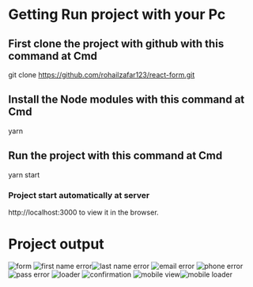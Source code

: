 # Getting Run project with your Pc
## First clone the project with github with this command at Cmd
git clone https://github.com/rohailzafar123/react-form.git

## Install the Node modules with this command at Cmd
yarn

## Run the project with this command at Cmd
yarn start

### Project start automatically at server
http://localhost:3000 to view it in the browser.

# Project output

![form](https://user-images.githubusercontent.com/46825509/124359492-bfddcf80-dc3e-11eb-986d-4897d6894e81.png)
![first name error](https://user-images.githubusercontent.com/46825509/124359556-fe738a00-dc3e-11eb-96e3-4f1ee5e58241.png)![last name error](https://user-images.githubusercontent.com/46825509/124359559-003d4d80-dc3f-11eb-8620-c8fa53dd9806.png)
![email error](https://user-images.githubusercontent.com/46825509/124359578-0e8b6980-dc3f-11eb-8c3e-8393b2617bd9.png)
![phone error](https://user-images.githubusercontent.com/46825509/124359585-14814a80-dc3f-11eb-8511-df0e35b48b54.png)![pass error](https://user-images.githubusercontent.com/46825509/124359590-16e3a480-dc3f-11eb-9266-e7de66df57c5.png)
![loader](https://user-images.githubusercontent.com/46825509/124359599-1c40ef00-dc3f-11eb-83cc-42282a76b516.png)
![confirmation](https://user-images.githubusercontent.com/46825509/124359603-1e0ab280-dc3f-11eb-9961-6946fe64e5d7.png)
![mobile view](https://user-images.githubusercontent.com/46825509/124359606-1fd47600-dc3f-11eb-9628-d7b90d8a43a6.png)![mobile loader](https://user-images.githubusercontent.com/46825509/124359611-2367fd00-dc3f-11eb-82eb-26052245410e.png)


